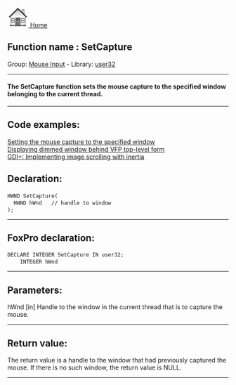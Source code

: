 [<img src="../../images/home.png"> Home ](https://github.com/VFPX/Win32API)  

## Function name : SetCapture
Group: [Mouse Input](../../functions_group.md#Mouse_Input)  -  Library: [user32](../../Libraries.md#user32)  
***  


#### The SetCapture function sets the mouse capture to the specified window belonging to the current thread.
***  


## Code examples:
[Setting the mouse capture to the specified window](../../samples/sample_282.md)  
[Displaying dimmed window behind VFP top-level form](../../samples/sample_578.md)  
[GDI+: Implementing image scrolling with inertia](../../samples/sample_595.md)  

## Declaration:
```foxpro  
HWND SetCapture(
  HWND hWnd   // handle to window
);  
```  
***  


## FoxPro declaration:
```foxpro  
DECLARE INTEGER SetCapture IN user32;
	INTEGER hWnd  
```  
***  


## Parameters:
hWnd 
[in] Handle to the window in the current thread that is to capture the mouse.   
***  


## Return value:
The return value is a handle to the window that had previously captured the mouse. If there is no such window, the return value is NULL.   
***  


